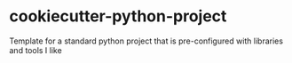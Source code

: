 # cookiecutter-python-project
Template for a standard python project that is pre-configured with libraries and tools I like
